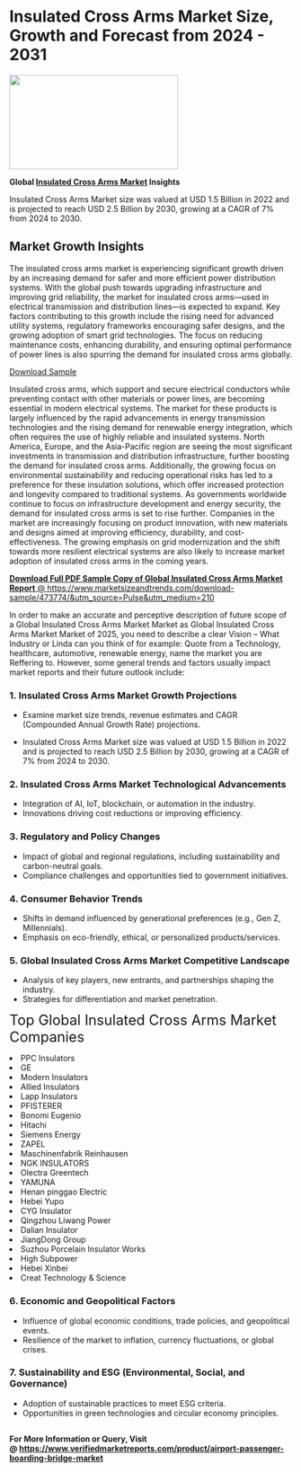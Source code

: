 <H1>Insulated Cross Arms Market Size, Growth and Forecast from 2024 - 2031</H1><img class="aligncenter size-medium wp-image-584254" src="https://thirdeyenews.in/wp-content/uploads/2024/09/Global-Market-Research-300x168.jpeg" alt="" width="300" height="168" /><p><strong>Global&nbsp;<a href="https://www.marketsizeandtrends.com/download-sample/473774/&amp;utm_source=Pulse&amp;utm_medium=210">Insulated Cross Arms Market</a> Insights</strong></p><p>Insulated Cross Arms Market size was valued at USD 1.5 Billion in 2022 and is projected to reach USD 2.5 Billion by 2030, growing at a CAGR of 7% from 2024 to 2030.</p><p><h2>Market Growth Insights</h2> <p>The insulated cross arms market is experiencing significant growth driven by an increasing demand for safer and more efficient power distribution systems. With the global push towards upgrading infrastructure and improving grid reliability, the market for insulated cross arms—used in electrical transmission and distribution lines—is expected to expand. Key factors contributing to this growth include the rising need for advanced utility systems, regulatory frameworks encouraging safer designs, and the growing adoption of smart grid technologies. The focus on reducing maintenance costs, enhancing durability, and ensuring optimal performance of power lines is also spurring the demand for insulated cross arms globally.</p> <p><a href="#">Download Sample</a></p> <p>Insulated cross arms, which support and secure electrical conductors while preventing contact with other materials or power lines, are becoming essential in modern electrical systems. The market for these products is largely influenced by the rapid advancements in energy transmission technologies and the rising demand for renewable energy integration, which often requires the use of highly reliable and insulated systems. North America, Europe, and the Asia-Pacific region are seeing the most significant investments in transmission and distribution infrastructure, further boosting the demand for insulated cross arms. Additionally, the growing focus on environmental sustainability and reducing operational risks has led to a preference for these insulation solutions, which offer increased protection and longevity compared to traditional systems. As governments worldwide continue to focus on infrastructure development and energy security, the demand for insulated cross arms is set to rise further. Companies in the market are increasingly focusing on product innovation, with new materials and designs aimed at improving efficiency, durability, and cost-effectiveness. The growing emphasis on grid modernization and the shift towards more resilient electrical systems are also likely to increase market adoption of insulated cross arms in the coming years.</p> <p><a href="#"></p><p><span class=""><strong>Download Full PDF Sample Copy of Global Insulated Cross Arms Market Report</strong> @ <a href="https://www.marketsizeandtrends.com/download-sample/473774/&amp;utm_source=Pulse&amp;utm_medium=210" target="_blank">https://www.marketsizeandtrends.com/download-sample/473774/&amp;utm_source=Pulse&amp;utm_medium=210</a></span></p><p>In order to make an accurate and perceptive description of future scope of a Global&nbsp;Insulated Cross Arms Market Market as Global&nbsp;Insulated Cross Arms Market Market of 2025, you need to describe a clear Vision &ndash; What Industry or Linda can you think of for example: Quote from a Technology, healthcare, automotive, renewable energy, name the market you are Reffering to. However, some general trends and factors usually impact market reports and their future outlook include:</p><h3>1.&nbsp;<strong>Insulated Cross Arms Market Growth Projections</strong></h3><ul><li>Examine market size trends, revenue estimates and CAGR (Compounded Annual Growth Rate) projections.</li><li><p>Insulated Cross Arms Market size was valued at USD 1.5 Billion in 2022 and is projected to reach USD 2.5 Billion by 2030, growing at a CAGR of 7% from 2024 to 2030.</p></li></ul><h3>2.&nbsp;<strong>Insulated Cross Arms Market Technological Advancements</strong></h3><ul><li>Integration of AI, IoT, blockchain, or automation in the industry.</li><li>Innovations driving cost reductions or improving efficiency.</li></ul><h3>3.&nbsp;<strong>Regulatory and Policy Changes</strong></h3><ul><li>Impact of global and regional regulations, including sustainability and carbon-neutral goals.</li><li>Compliance challenges and opportunities tied to government initiatives.</li></ul><h3>4.&nbsp;<strong>Consumer Behavior Trends</strong></h3><ul><li>Shifts in demand influenced by generational preferences (e.g., Gen Z, Millennials).</li><li>Emphasis on eco-friendly, ethical, or personalized products/services.</li></ul><h3>5.&nbsp;<strong>Global Insulated Cross Arms Market Competitive Landscape</strong></h3><ul><li>Analysis of key players, new entrants, and partnerships shaping the industry.</li><li>Strategies for differentiation and market penetration.</li></ul><p data-pm-slice="1 1 []"><span style="color: inherit; font-family: inherit; font-size: 25px;">Top Global Insulated Cross Arms Market Companies</span></p><div class="" data-test-id=""><p><li>PPC Insulators</li><li> GE</li><li> Modern Insulators</li><li> Allied Insulators</li><li> Lapp Insulators</li><li> PFISTERER</li><li> Bonomi Eugenio</li><li> Hitachi</li><li> Siemens Energy</li><li> ZAPEL</li><li> Maschinenfabrik Reinhausen</li><li> NGK INSULATORS</li><li> Olectra Greentech</li><li> YAMUNA</li><li> Henan pinggao Electric</li><li> Hebei Yupo</li><li> CYG Insulator</li><li> Qingzhou Liwang Power</li><li> Dalian Insulator</li><li> JiangDong Group</li><li> Suzhou Porcelain Insulator Works</li><li> High Subpower</li><li> Hebei Xinbei</li><li> Creat Technology & Science</li></p></div><h3>6.&nbsp;<strong>Economic and Geopolitical Factors</strong></h3><ul><li>Influence of global economic conditions, trade policies, and geopolitical events.</li><li>Resilience of the market to inflation, currency fluctuations, or global crises.</li></ul><h3>7.&nbsp;<strong>Sustainability and ESG (Environmental, Social, and Governance)</strong></h3><ul><li>Adoption of sustainable practices to meet ESG criteria.</li><li>Opportunities in green technologies and circular economy principles.</li></ul><h2><strong style="font-size: 14px;">For More Information or Query, Visit @&nbsp;</strong><a style="background-color: #ffffff; font-size: 14px;" href="https://www.marketsizeandtrends.com/report/insulated-cross-arms-market/" target="_blank">https://www.verifiedmarketreports.com/product/airport-passenger-boarding-bridge-market</a></h2>
